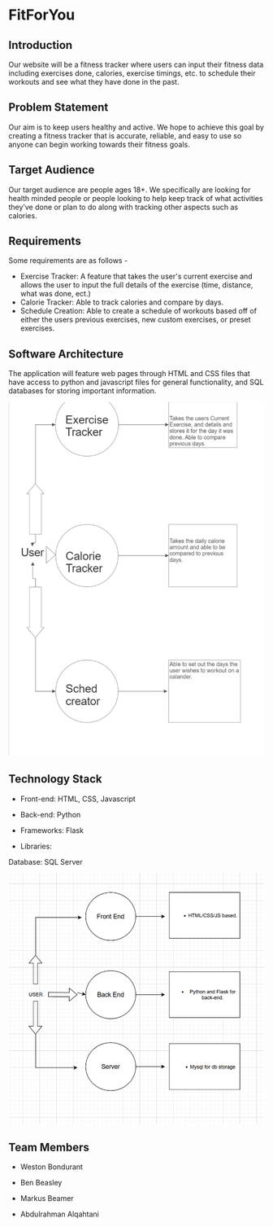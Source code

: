 ﻿# FitForYou


## Introduction


Our website will be a fitness tracker where users can input their fitness data including exercises done, calories, exercise timings, etc. to schedule their workouts and see what they have done in the past.


## Problem Statement


Our aim is to keep users healthy and active. We hope to achieve this goal by creating a fitness tracker that is accurate, reliable, and easy to use so anyone can begin working towards their fitness goals.


## Target Audience


Our target audience are people ages 18+. We specifically are looking for health minded people or people looking to help keep track of what activities they’ve done or plan to do along with tracking other aspects such as calories. 


## Requirements


Some requirements are as follows -
* Exercise Tracker: A feature that takes the user's current exercise and allows the user to input the full details of the exercise (time, distance, what was done, ect.)
* Calorie Tracker: Able to track calories and compare by days.
* Schedule Creation: Able to create a schedule of workouts based off of either the users previous exercises, new custom exercises, or preset exercises.




## Software Architecture


The application will feature web pages through HTML and CSS files that have access to python and javascript files for general functionality, and SQL databases for storing important information.

![image](/images/architecture.png)

## Technology Stack


* Front-end: HTML, CSS, Javascript


* Back-end: Python


* Frameworks: Flask


* Libraries: 


Database: SQL Server


![image](/images/technology.png)

## Team Members


* Weston Bondurant


* Ben Beasley


* Markus Beamer 


* Abdulrahman Alqahtani